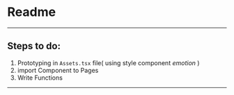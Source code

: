 # Readme
---

## Steps to do:
1. Prototyping in `Assets.tsx` file( using style component *emotion* )
2. import Component to Pages
3. Write Functions

---
